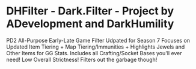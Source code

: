 # DHFilter - Dark.Filter - Project by ADevelopment and DarkHumility
PD2 All-Purpose Early-Late Game Filter Udpated for Season 7
Focuses on Updated Item Tiering + Map Tiering/Immunities + Highlights Jewels and Other Items for GG Stats. Includes all Crafting/Socket Bases you'll ever need!
Low Overall Strictness! Filters out the garbage though!
